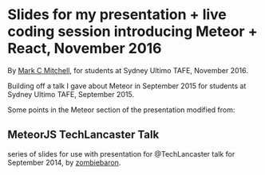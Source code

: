 # Slides for my presentation + live coding session introducing Meteor + React, November 2016
By [Mark C Mitchell](http://www.markcmitchell.net), for students at Sydney Ultimo TAFE, November 2016.

Building off a talk I gave about Meteor in September 2015 for students at Sydney Ultimo TAFE, September 2015.




Some points in the Meteor section of the presentation modified from:

## MeteorJS TechLancaster Talk
series of slides for use with presentation for @TechLancaster talk
for September 2014, by [zombiebaron](https://github.com/zlot/TechLancaster-Meteor-Talk).
